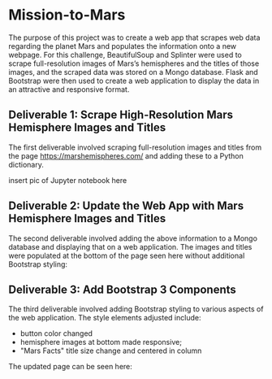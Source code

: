 # Mission-to-Mars

The purpose of this project was to create a web app that scrapes web data regarding the planet Mars and populates the information onto a new webpage. For this challenge, BeautifulSoup and Splinter were used to scrape full-resolution images of Mars’s hemispheres and the titles of those images, and the scraped data was stored on a Mongo database. Flask and Bootstrap were then used to create a web application to display the data in an attractive and responsive format.

## Deliverable 1: Scrape High-Resolution Mars Hemisphere Images and Titles
The first deliverable involved scraping full-resolution images and titles from the page https://marshemispheres.com/ and adding these to a Python dictionary. 

insert pic of Jupyter notebook here

## Deliverable 2: Update the Web App with Mars Hemisphere Images and Titles
The second deliverable involved adding the above information to a Mongo database and displaying that on a web application. The images and titles were populated at the bottom of the page seen here without additional Bootstrap styling:
  
## Deliverable 3: Add Bootstrap 3 Components
The third deliverable involved adding Bootstrap styling to various aspects of the web application. The style elements adjusted include:

* button color changed
* hemisphere images at bottom made responsive;
* "Mars Facts" title size change and centered in column

The updated page can be seen here:
